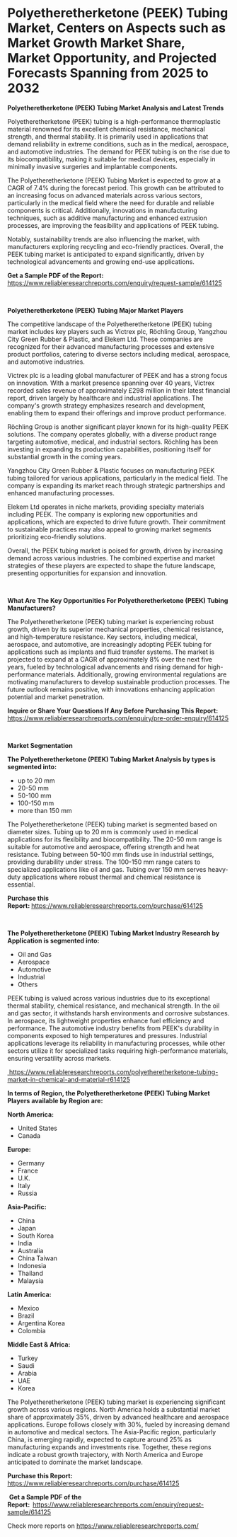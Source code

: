 <p><h1>Polyetheretherketone (PEEK) Tubing Market, Centers on Aspects such as Market Growth Market Share, Market Opportunity, and Projected Forecasts Spanning from 2025 to 2032</h1></p><p><strong>Polyetheretherketone (PEEK) Tubing Market Analysis and Latest Trends</strong></p>
<p><p>Polyetheretherketone (PEEK) tubing is a high-performance thermoplastic material renowned for its excellent chemical resistance, mechanical strength, and thermal stability. It is primarily used in applications that demand reliability in extreme conditions, such as in the medical, aerospace, and automotive industries. The demand for PEEK tubing is on the rise due to its biocompatibility, making it suitable for medical devices, especially in minimally invasive surgeries and implantable components.</p><p>The Polyetheretherketone (PEEK) Tubing Market is expected to grow at a CAGR of 7.4% during the forecast period. This growth can be attributed to an increasing focus on advanced materials across various sectors, particularly in the medical field where the need for durable and reliable components is critical. Additionally, innovations in manufacturing techniques, such as additive manufacturing and enhanced extrusion processes, are improving the feasibility and applications of PEEK tubing.</p><p>Notably, sustainability trends are also influencing the market, with manufacturers exploring recycling and eco-friendly practices. Overall, the PEEK tubing market is anticipated to expand significantly, driven by technological advancements and growing end-use applications.</p></p>
<p><strong>Get a Sample PDF of the Report:&nbsp;</strong> <a href="https://www.reliableresearchreports.com/enquiry/request-sample/614125?utm_campaign=3110&utm_medium=2&utm_source=Github&utm_content=ia&utm_term=24032025&utm_id=polyetheretherketone-peek-tubing">https://www.reliableresearchreports.com/enquiry/request-sample/614125</a></p>
<p>&nbsp;</p>
<p><strong>Polyetheretherketone (PEEK) Tubing Major Market Players</strong></p>
<p><p>The competitive landscape of the Polyetheretherketone (PEEK) tubing market includes key players such as Victrex plc, Röchling Group, Yangzhou City Green Rubber & Plastic, and Elekem Ltd. These companies are recognized for their advanced manufacturing processes and extensive product portfolios, catering to diverse sectors including medical, aerospace, and automotive industries.</p><p>Victrex plc is a leading global manufacturer of PEEK and has a strong focus on innovation. With a market presence spanning over 40 years, Victrex recorded sales revenue of approximately £298 million in their latest financial report, driven largely by healthcare and industrial applications. The company's growth strategy emphasizes research and development, enabling them to expand their offerings and improve product performance.</p><p>Röchling Group is another significant player known for its high-quality PEEK solutions. The company operates globally, with a diverse product range targeting automotive, medical, and industrial sectors. Röchling has been investing in expanding its production capabilities, positioning itself for substantial growth in the coming years.</p><p>Yangzhou City Green Rubber & Plastic focuses on manufacturing PEEK tubing tailored for various applications, particularly in the medical field. The company is expanding its market reach through strategic partnerships and enhanced manufacturing processes.</p><p>Elekem Ltd operates in niche markets, providing specialty materials including PEEK. The company is exploring new opportunities and applications, which are expected to drive future growth. Their commitment to sustainable practices may also appeal to growing market segments prioritizing eco-friendly solutions.</p><p>Overall, the PEEK tubing market is poised for growth, driven by increasing demand across various industries. The combined expertise and market strategies of these players are expected to shape the future landscape, presenting opportunities for expansion and innovation.</p></p>
<p>&nbsp;</p>
<p><strong>What Are The Key Opportunities For Polyetheretherketone (PEEK) Tubing Manufacturers?</strong></p>
<p><p>The Polyetheretherketone (PEEK) tubing market is experiencing robust growth, driven by its superior mechanical properties, chemical resistance, and high-temperature resistance. Key sectors, including medical, aerospace, and automotive, are increasingly adopting PEEK tubing for applications such as implants and fluid transfer systems. The market is projected to expand at a CAGR of approximately 8% over the next five years, fueled by technological advancements and rising demand for high-performance materials. Additionally, growing environmental regulations are motivating manufacturers to develop sustainable production processes. The future outlook remains positive, with innovations enhancing application potential and market penetration.</p></p>
<p><strong>Inquire or Share Your Questions If Any Before Purchasing This Report:</strong> <a href="https://www.reliableresearchreports.com/enquiry/pre-order-enquiry/614125?utm_campaign=3110&utm_medium=2&utm_source=Github&utm_content=ia&utm_term=24032025&utm_id=polyetheretherketone-peek-tubing">https://www.reliableresearchreports.com/enquiry/pre-order-enquiry/614125</a></p>
<p>&nbsp;</p>
<p><strong>Market Segmentation</strong></p>
<p><strong>The Polyetheretherketone (PEEK) Tubing Market Analysis by types is segmented into:</strong></p>
<p><ul><li>up to 20 mm</li><li>20-50 mm</li><li>50-100 mm</li><li>100-150 mm</li><li>more than 150 mm</li></ul></p>
<p><p>The Polyetheretherketone (PEEK) tubing market is segmented based on diameter sizes. Tubing up to 20 mm is commonly used in medical applications for its flexibility and biocompatibility. The 20-50 mm range is suitable for automotive and aerospace, offering strength and heat resistance. Tubing between 50-100 mm finds use in industrial settings, providing durability under stress. The 100-150 mm range caters to specialized applications like oil and gas. Tubing over 150 mm serves heavy-duty applications where robust thermal and chemical resistance is essential.</p></p>
<p><strong>Purchase this Report:&nbsp;</strong><a href="https://www.reliableresearchreports.com/purchase/614125?utm_campaign=3110&utm_medium=2&utm_source=Github&utm_content=ia&utm_term=24032025&utm_id=polyetheretherketone-peek-tubing">https://www.reliableresearchreports.com/purchase/614125</a></p>
<p>&nbsp;</p>
<p><strong>The Polyetheretherketone (PEEK) Tubing Market Industry Research by Application is segmented into:</strong></p>
<p><ul><li>Oil and Gas</li><li>Aerospace</li><li>Automotive</li><li>Industrial</li><li>Others</li></ul></p>
<p><p>PEEK tubing is valued across various industries due to its exceptional thermal stability, chemical resistance, and mechanical strength. In the oil and gas sector, it withstands harsh environments and corrosive substances. In aerospace, its lightweight properties enhance fuel efficiency and performance. The automotive industry benefits from PEEK's durability in components exposed to high temperatures and pressures. Industrial applications leverage its reliability in manufacturing processes, while other sectors utilize it for specialized tasks requiring high-performance materials, ensuring versatility across markets.</p></p>
<p><a href="https://www.reliableresearchreports.com/polyetheretherketone-tubing-market-in-chemical-and-material-r614125?utm_campaign=3110&utm_medium=2&utm_source=Github&utm_content=ia&utm_term=24032025&utm_id=polyetheretherketone-peek-tubing">&nbsp;https://www.reliableresearchreports.com/polyetheretherketone-tubing-market-in-chemical-and-material-r614125</a></p>
<p><strong>In terms of Region, the Polyetheretherketone (PEEK) Tubing Market Players available by Region are:</strong></p>
<p>
    <p> <strong> North America: </strong>
        <ul>
            <li>United States</li>
            <li>Canada</li>
        </ul>
        </p> 
    <p> <strong> Europe: </strong>
        <ul>
            <li>Germany</li>
            <li>France</li>
            <li>U.K.</li>
            <li>Italy</li>
            <li>Russia</li>
        </ul>
        </p> 
    <p> <strong> Asia-Pacific: </strong>
        <ul>
            <li>China</li>
            <li>Japan</li>
            <li>South Korea</li>
            <li>India</li>
            <li>Australia</li>
            <li>China Taiwan</li>
            <li>Indonesia</li>
            <li>Thailand</li>
            <li>Malaysia</li>
        </ul>
        </p> 
    <p> <strong> Latin America: </strong>
        <ul>
            <li>Mexico</li>
            <li>Brazil</li>
            <li>Argentina Korea</li>
            <li>Colombia</li>
        </ul>
        </p> 
    <p> <strong> Middle East & Africa: </strong>
        <ul>
            <li>Turkey</li>
            <li>Saudi</li>
            <li>Arabia</li>
            <li>UAE</li>
            <li>Korea</li>
        </ul>
    </p>
    </p>
<p><p>The Polyetheretherketone (PEEK) tubing market is experiencing significant growth across various regions. North America holds a substantial market share of approximately 35%, driven by advanced healthcare and aerospace applications. Europe follows closely with 30%, fueled by increasing demand in automotive and medical sectors. The Asia-Pacific region, particularly China, is emerging rapidly, expected to capture around 25% as manufacturing expands and investments rise. Together, these regions indicate a robust growth trajectory, with North America and Europe anticipated to dominate the market landscape.</p></p>
<p><strong>Purchase this Report: </strong><a href="https://www.reliableresearchreports.com/purchase/614125?utm_campaign=3110&utm_medium=2&utm_source=Github&utm_content=ia&utm_term=24032025&utm_id=polyetheretherketone-peek-tubing">https://www.reliableresearchreports.com/purchase/614125</a></p>
<p>&nbsp;<strong>Get a Sample PDF of the Report:&nbsp;&nbsp;</strong><a href="https://www.reliableresearchreports.com/enquiry/request-sample/614125?utm_campaign=3110&utm_medium=2&utm_source=Github&utm_content=ia&utm_term=24032025&utm_id=polyetheretherketone-peek-tubing">https://www.reliableresearchreports.com/enquiry/request-sample/614125</a></p>
<p><strong></strong></p>
<p>Check more reports on <a href="https://www.reliableresearchreports.com/?utm_campaign=3110&utm_medium=2&utm_source=Github&utm_content=ia&utm_term=24032025&utm_id=polyetheretherketone-peek-tubing">https://www.reliableresearchreports.com/</a></p>